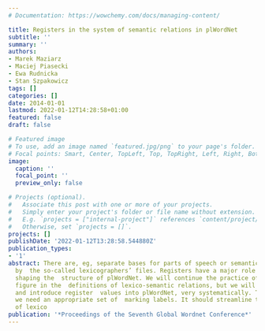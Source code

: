 ```yaml
---
# Documentation: https://wowchemy.com/docs/managing-content/

title: Registers in the system of semantic relations in plWordNet
subtitle: ''
summary: ''
authors:
- Marek Maziarz
- Maciej Piasecki
- Ewa Rudnicka
- Stan Szpakowicz
tags: []
categories: []
date: 2014-01-01
lastmod: 2022-01-12T14:28:58+01:00
featured: false
draft: false

# Featured image
# To use, add an image named `featured.jpg/png` to your page's folder.
# Focal points: Smart, Center, TopLeft, Top, TopRight, Left, Right, BottomLeft, Bottom, BottomRight.
image:
  caption: ''
  focal_point: ''
  preview_only: false

# Projects (optional).
#   Associate this post with one or more of your projects.
#   Simply enter your project's folder or file name without extension.
#   E.g. `projects = ["internal-project"]` references `content/project/deep-learning/index.md`.
#   Otherwise, set `projects = []`.
projects: []
publishDate: '2022-01-12T13:28:58.544880Z'
publication_types:
- '1'
abstract: There are, eg, separate bases for parts of speech or semantic domains, represented
  by  the so-called lexicographers’ files. Registers have a major role to play in
  shaping the  structure of plWordNet. We will continue the practice of making registers
  figure in the  definitions of lexico-semantic relations, but we will analyse them,
  and introduce register  values into plWordNet, very systematically. To begin with,
  we need an appropriate set of  marking labels. It should streamline the description
  of lexico
publication: '*Proceedings of the Seventh Global Wordnet Conference*'
---
```

